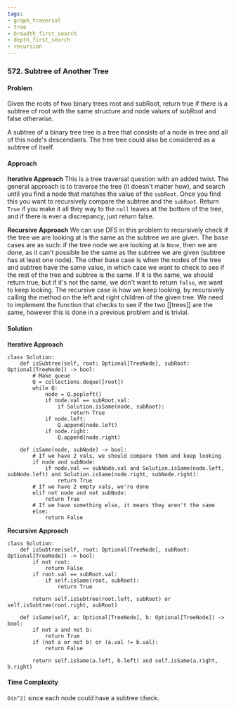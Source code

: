 ```yaml
---
tags:
- graph_traversal
- tree
- breadth_first_search
- depth_first_search
- recursion
---
```


### 572. Subtree of Another Tree

#### Problem 
Given the roots of two binary trees root and subRoot, return true if there is a subtree of root with the same structure and node values of subRoot and false otherwise.

A subtree of a binary tree tree is a tree that consists of a node in tree and all of this node's descendants. The tree tree could also be considered as a subtree of itself.

#### Approach
**Iterative Approach**
This is a tree traversal question with an added twist. The general approach is to traverse the tree (it doesn't matter how), and search until you find a node that matches the value of the `subRoot`. Once you find this you want to recursively compare the subtree and the `subRoot`. Return `True` if you make it all they way to the `null` leaves at the bottom of the tree, and if there is ever a discrepancy, just return false. 

**Recursive Approach**
We can use DFS in this problem to recursively check if the tree we are looking at is the same as the subtree we are given. The base cases are as such: if the tree node we are looking at is `None`, then we are done, as it can't possible be the same as the subtree we are given (subtree has at least one node). The other base case is when the nodes of the tree and subtree have the same value, in which case we want to check to see if the rest of the tree and subtree is the same. If it is the same, we should return true, but if it's not the same, we don't want to return `false`, we want to keep looking.
The recursive case is how we keep looking, by recursively calling the method on the left and right children of the given tree. 
We need to implement the function that checks to see if the two [[trees]] are the same, however this is done in a previous problem and is trivial. 
#### Solution
**Iterative Approach**
```
class Solution:
    def isSubtree(self, root: Optional[TreeNode], subRoot: Optional[TreeNode]) -> bool:
        # Make queue
        Q = collections.deque([root])
        while Q:
            node = Q.popleft()
            if node.val == subRoot.val:
                if Solution.isSame(node, subRoot):
                    return True
            if node.left:
                Q.append(node.left)
            if node.right:
                Q.append(node.right)
        
    def isSame(node, subNode) -> bool:
        # If we have 2 vals, we should compare them and keep looking
        if node and subNode:
            if node.val == subNode.val and Solution.isSame(node.left, subNode.left) and Solution.isSame(node.right, subNode.right):
                return True
        # If we have 2 empty vals, we're done
        elif not node and not subNode:
            return True
        # If we have something else, it means they aren't the same
        else:
            return False
```

**Recursive Approach**
```
class Solution:
    def isSubtree(self, root: Optional[TreeNode], subRoot: Optional[TreeNode]) -> bool:
        if not root:
            return False
        if root.val == subRoot.val:
            if self.isSame(root, subRoot):
                return True
        
        return self.isSubtree(root.left, subRoot) or self.isSubtree(root.right, subRoot)

    def isSame(self, a: Optional[TreeNode], b: Optional[TreeNode]) -> bool:
        if not a and not b:
            return True
        if (not a or not b) or (a.val != b.val):
            return False
        
        return self.isSame(a.left, b.left) and self.isSame(a.right, b.right)
```

#### Time Complexity 
`O(n^2)` since each node could have a subtree check.